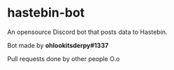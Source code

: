 # hastebin-bot
An opensource Discord bot that posts data to Hastebin.

Bot made by **ohlookitsderpy#1337**

Pull requests done by other people O.o
